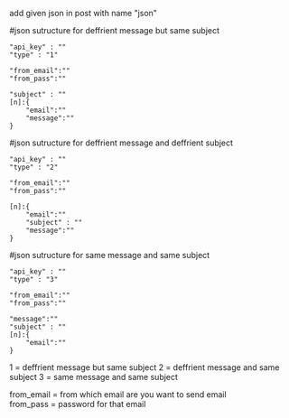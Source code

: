 add given json in post with name "json"

#json sutructure for deffrient message but same subject <br>

    "api_key" : ""
    "type" : "1"

    "from_email":""
    "from_pass":""

    "subject" : ""
    [n]:{
        "email":""
        "message":""
    }



#json sutructure for deffrient message and deffrient subject <br>

    "api_key" : ""
    "type" : "2"

    "from_email":""
    "from_pass":""

    [n]:{
        "email":""
        "subject" : ""
        "message":""
    }


#json sutructure for same message and same subject

    "api_key" : ""
    "type" : "3"

    "from_email":""
    "from_pass":""

    "message":""
    "subject" : ""
    [n]:{
        "email":""
    }


1 = deffrient message but same subject
2 = deffrient message and same subject
3 = same message and same subject

from_email = from which email are you want to send email  
from_pass = password for that email